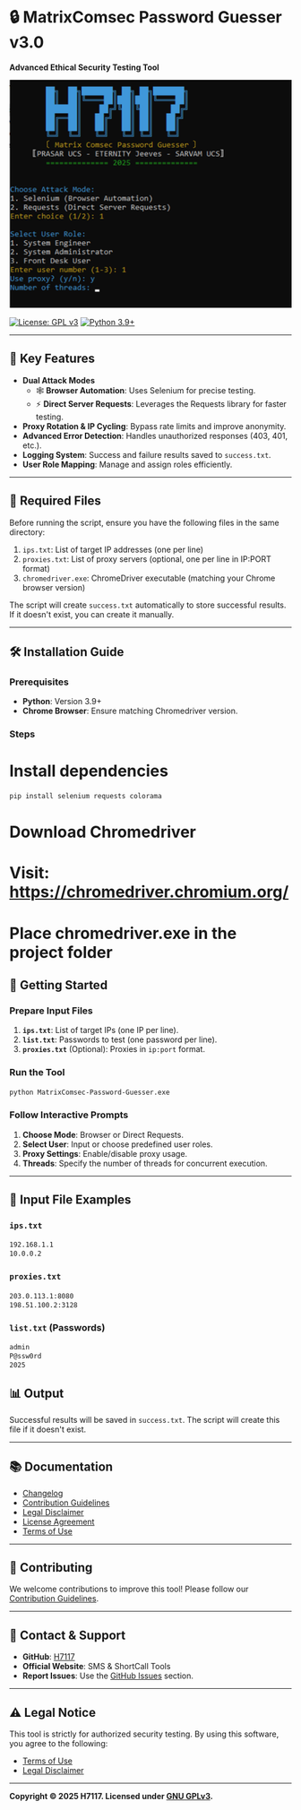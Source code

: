 # 🔒 MatrixComsec Password Guesser v3.0

**Advanced Ethical Security Testing Tool**

![Script Screenshot](https://raw.githubusercontent.com/MH7117/MatrixComsec-Password-Guesser/refs/heads/main/MatrixComsec-Password-Guesser-Screen-Shot.png)

[![License: GPL v3](https://img.shields.io/badge/License-GPLv3-blue.svg)](https://www.gnu.org/licenses/gpl-3.0)
[![Python 3.9+](https://img.shields.io/badge/Python-3.9%2B-green.svg)](https://www.python.org/)

---

## 🌟 Key Features

- **Dual Attack Modes**
  - 🕸️ **Browser Automation**: Uses Selenium for precise testing.
  - ⚡ **Direct Server Requests**: Leverages the Requests library for faster testing.
- **Proxy Rotation & IP Cycling**: Bypass rate limits and improve anonymity.
- **Advanced Error Detection**: Handles unauthorized responses (403, 401, etc.).
- **Logging System**: Success and failure results saved to `success.txt`.
- **User Role Mapping**: Manage and assign roles efficiently.

---

## 📁 Required Files

Before running the script, ensure you have the following files in the same directory:

1. `ips.txt`: List of target IP addresses (one per line)
2. `proxies.txt`: List of proxy servers (optional, one per line in IP:PORT format)
3. `chromedriver.exe`: ChromeDriver executable (matching your Chrome browser version)

The script will create `success.txt` automatically to store successful results. If it doesn't exist, you can create it manually.

---

## 🛠️ Installation Guide

### Prerequisites

- **Python**: Version 3.9+
- **Chrome Browser**: Ensure matching Chromedriver version.

### Steps


# Install dependencies
```bash
pip install selenium requests colorama
```
# Download Chromedriver
# Visit: https://chromedriver.chromium.org/
# Place chromedriver.exe in the project folder


## 🚀 Getting Started

### Prepare Input Files

1. **`ips.txt`**: List of target IPs (one IP per line).
2. **`list.txt`**: Passwords to test (one password per line).
3. **`proxies.txt`** (Optional): Proxies in `ip:port` format.

### Run the Tool

```bash
python MatrixComsec-Password-Guesser.exe
```

### Follow Interactive Prompts

1. **Choose Mode**: Browser or Direct Requests.
2. **Select User**: Input or choose predefined user roles.
3. **Proxy Settings**: Enable/disable proxy usage.
4. **Threads**: Specify the number of threads for concurrent execution.

---

## 📂 Input File Examples

### `ips.txt`

```plaintext
192.168.1.1
10.0.0.2
```

### `proxies.txt`

```plaintext
203.0.113.1:8080
198.51.100.2:3128
```

### `list.txt` (Passwords)

```plaintext
admin
P@ssw0rd
2025
```

## 📊 Output

Successful results will be saved in `success.txt`. The script will create this file if it doesn't exist.

---

## 📚 Documentation

- [Changelog](https://github.com/MH7117/MatrixComsec-Password-Guesser/blob/main/CHANGELOG.md)
- [Contribution Guidelines](https://github.com/MH7117/MatrixComsec-Password-Guesser/blob/main/Contribution%20Guidelines.txt)
- [Legal Disclaimer](https://github.com/MH7117/MatrixComsec-Password-Guesser/blob/main/Legal%20Disclaimer.txt)
- [License Agreement](https://github.com/MH7117/MatrixComsec-Password-Guesser/blob/main/License%20Agreement.txt)
- [Terms of Use](https://github.com/MH7117/MatrixComsec-Password-Guesser/blob/main/Terms%20of%20Use.txt)

---

## 🤝 Contributing

We welcome contributions to improve this tool! Please follow our [Contribution Guidelines](https://github.com/MH7117/MatrixComsec-Password-Guesser/blob/main/Contribution%20Guidelines.txt).

---

## 📧 Contact & Support

- **GitHub**: [H7117](https://github.com/MH7117)
- **Official Website**: SMS & ShortCall Tools
- **Report Issues**: Use the [GitHub Issues](https://github.com/MH7117/MatrixComsec-Password-Guesser/issues) section.

---

## ⚠️ Legal Notice

This tool is strictly for authorized security testing. By using this software, you agree to the following:
- [Terms of Use](https://github.com/MH7117/MatrixComsec-Password-Guesser/blob/main/Terms%20of%20Use.txt)
- [Legal Disclaimer](https://github.com/MH7117/MatrixComsec-Password-Guesser/blob/main/Legal%20Disclaimer.txt)

---

**Copyright © 2025 H7117. Licensed under [GNU GPLv3](https://www.gnu.org/licenses/gpl-3.0).**
```
